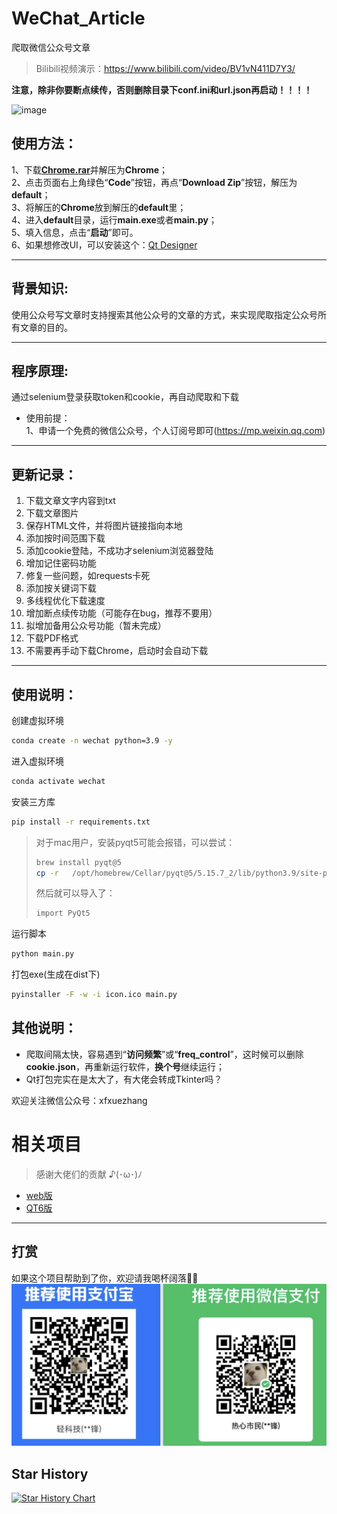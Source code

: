 # WeChat_Article    
爬取微信公众号文章    

> Bilibili视频演示：https://www.bilibili.com/video/BV1vN411D7Y3/

**注意，除非你要断点续传，否则删除目录下conf.ini和url.json再启动！！！！**

![image](https://user-images.githubusercontent.com/31002981/217465357-d0737b23-55ec-47d3-b12c-ee8973a04291.png)


## 使用方法：     
1、下载[**Chrome.rar**](https://sxf1024.lanzouo.com/iJ2Rp0mwy50j)并解压为**Chrome**；  
2、点击页面右上角绿色“**Code**”按钮，再点“**Download Zip**”按钮，解压为**default**；  
3、将解压的**Chrome**放到解压的**default**里；    
4、进入**default**目录，运行**main.exe**或者**main.py**；    
5、填入信息，点击“**启动**”即可。    
6、如果想修改UI，可以安装这个：[Qt Designer](https://build-system.fman.io/qt-designer-download)    
****************************************************************************************************    

## 背景知识:     
使用公众号写文章时支持搜索其他公众号的文章的方式，来实现爬取指定公众号所有文章的目的。    
****************************************************************************************************    

## 程序原理:     
通过selenium登录获取token和cookie，再自动爬取和下载   
* 使用前提：   
1、申请一个免费的微信公众号，个人订阅号即可(https://mp.weixin.qq.com)      
****************************************************************************************************    

## 更新记录：
1. 下载文章文字内容到txt
2. 下载文章图片
3. 保存HTML文件，并将图片链接指向本地  
4. 添加按时间范围下载  
5. 添加cookie登陆，不成功才selenium浏览器登陆  
6. 增加记住密码功能  
7. 修复一些问题，如requests卡死  
8. 添加按关键词下载  
9. 多线程优化下载速度  
10. 增加断点续传功能（可能存在bug，推荐不要用）  
11. 拟增加备用公众号功能（暂未完成）  
12. 下载PDF格式
13. 不需要再手动下载Chrome，启动时会自动下载    
**************************************************************************************************** 

## 使用说明：
创建虚拟环境
```bash
conda create -n wechat python=3.9 -y
```

进入虚拟环境
```bash
conda activate wechat
```

安装三方库
```bash
pip install -r requirements.txt
```
> 对于mac用户，安装pyqt5可能会报错，可以尝试：
> ```bash
> brew install pyqt@5
> cp -r   /opt/homebrew/Cellar/pyqt@5/5.15.7_2/lib/python3.9/site-packages/*   /Users/songxf/miniconda3/envs/wechat/lib/python3.9/site-packages/   
> ```
> 然后就可以导入了：
> ```bash
> import PyQt5
> ```

运行脚本
```bash
python main.py
```

打包exe(生成在dist下)
```bash
pyinstaller -F -w -i icon.ico main.py
```


## 其他说明：
- 爬取间隔太快，容易遇到“**访问频繁**”或“**freq_control**”，这时候可以删除**cookie.json**，再重新运行软件，**换个号**继续运行；
- Qt打包完实在是太大了，有大佬会转成Tkinter吗？


欢迎关注微信公众号：xfxuezhang

# 相关项目
> 感谢大佬们的贡献 ♪(･ω･)ﾉ
- [web版](https://github.com/wechat-article/wechat-article-exporter)
- [QT6版](https://github.com/wooodypan/WeChat_Article)



---
## 打赏    
如果这个项目帮助到了你，欢迎请我喝杯阔落👏🏻    
![yf](yf.png)


## Star History

[![Star History Chart](https://api.star-history.com/svg?repos=1061700625/WeChat_Article&type=Date)](https://www.star-history.com/#1061700625/WeChat_Article&Date)
